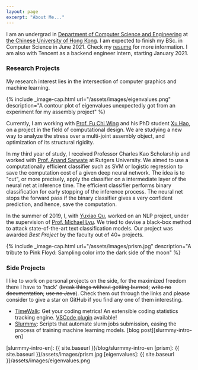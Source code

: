 ```yaml
---
layout: page
excerpt: "About Me..."
---
```


I am an undergrad in [Department of Computer Science and Engineering][cse-web] at [the Chinese University of Hong Kong][cuhk-web]. I am expected to finish my BSc. in Computer Science in June 2021. Check my [resume][my-resume] for more information. 
I am also with Tencent as a backend engineer intern, starting January 2021.

### Research Projects

My research interest lies in the intersection of computer graphics and machine learning.

{% include _image-cap.html url="/assets/images/eigenvalues.png" description="A contour plot of eigenvalues unexpectedly got from an experiment for my assembly project" %}

Currently, I am working with [Prof. Fu Chi Wing][philip-web] and his PhD student [Xu Hao][xuhao-web], on a project in the field of computational design. We are studying a new way to analyze the stress over a multi-joint assembly object, and optimization of its structural rigidity.

In my third year of study, I received Professor Charles Kao Scholarship and worked with [Prof. Anand Sarwate][anand-web] at Rutgers University.
We aimed to use a computationally efficient classifier such as SVM or logistic regression to save the computation cost of a given deep neural network. The idea is to "cut", or more precisely, apply the classifier on a intermediate layer of the neural net at inference time. The efficient classifier performs binary classification for early stopping of the inference process. The neural net stops the forward pass if the binary classifier gives a very confident prediction, and hence, save the computation.

In the summer of 2019, I, with [Yuxiao Qu][qyx-web], worked on an NLP project, under the supervision of [Prof. Michael Lyu][michael-web]. We tried to devise a black-box method to attack state-of-the-art text classification models. Our project was awarded *Best Project* by the faculty out of 40+ projects.

{% include _image-cap.html url="/assets/images/prism.jpg" description="A tribute to Pink Floyd: Sampling color into the dark side of the moon" %}

### Side Projects

I like to work on personal projects on the side, for the maximized freedom there I have to 'hack' 
(~~break things without getting burned~~; 
~~write no documentation~~; ~~use no Java~~). 
Check them out through the links and please consider to give a star on GitHub if you find any one of them interesting.

- [TimeWalk][timewalk-core]: Get your coding metrics! An extensible coding statistics tracking engine. [VSCode plugin][timewalk-vscode] available!
- [Slurmmy][slurmmy-github]: Scripts that automate slurm jobs submission, easing the process of training machine learning models. [blog post][slurmmy-intro-en]


[sid-web]: http://staff.ie.cuhk.edu.hk/~sjaggi/
[michael-web]: http://www.cse.cuhk.edu.hk/~lyu
[cse-web]: http://www.cse.cuhk.edu.hk
[cuhk-web]: http://www.cuhk.edu.hk
[xuhao-web]: http://www.cse.cuhk.edu.hk/~haoxu
[anand-web]: https://www.ece.rutgers.edu/~asarwate/
[philip-web]: http://www.cse.cuhk.edu.hk/~cwfu
[qyx-web]: https://cohenqu.github.io
[my-resume]: ./assets/files/cv.pdf
[timewalk-core]: https://github.com/desmondlzy/timewalk-core
[timewalk-vscode]: https://github.com/desmondlzy/timewalk-vscode
[slurmmy-github]: https://github.com/desmondlzy/slurmmy
[slurmmy-intro-en]: {{ site.baseurl }}/blog/slurmmy-intro-en
[prism]: {{ site.baseurl }}/assets/images/prism.jpg
[eigenvalues]: {{ site.baseurl }}/assets/images/eigenvalues.png